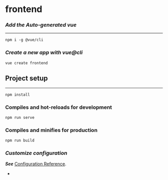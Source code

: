 # **frontend**

### ***Add the Auto-generated vue***
___
```
npm i -g @vue/cli
```

### ***Create a new app with vue@cli***
```
vue create frontend
```
## **Project setup**
___
```
npm install
```

### **Compiles and hot-reloads for development**
```
npm run serve
```

### **Compiles and minifies for production**
```
npm run build
```

### ***Customize configuration***
***See*** [Configuration Reference](https://cli.vuejs.org/config/).  

-

